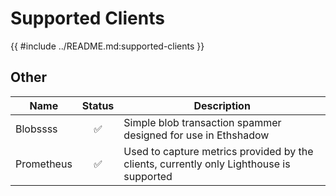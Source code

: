 # Supported Clients

{{ #include ../README.md:supported-clients }}

## Other

| Name                                | Status | Description                                                                             |
|-------------------------------------|:------:|-----------------------------------------------------------------------------------------|
| Blobssss                            |   ✅   | Simple blob transaction spammer designed for use in Ethshadow                           |
| Prometheus                          |   ✅   | Used to capture metrics provided by the clients, currently only Lighthouse is supported |
